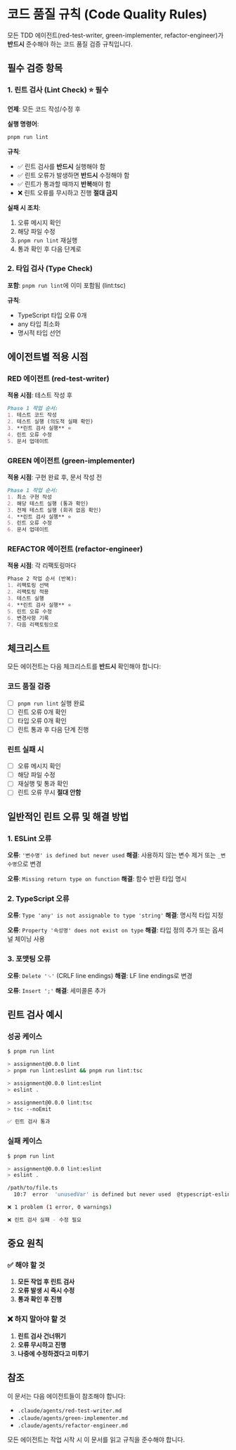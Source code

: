 # 코드 품질 규칙 (Code Quality Rules)

모든 TDD 에이전트(red-test-writer, green-implementer, refactor-engineer)가 **반드시** 준수해야 하는 코드 품질 검증 규칙입니다.

## 필수 검증 항목

### 1. 린트 검사 (Lint Check) ⭐ 필수

**언제**: 모든 코드 작성/수정 후

**실행 명령어**:
```bash
pnpm run lint
```

**규칙**:
- ✅ 린트 검사를 **반드시** 실행해야 함
- ✅ 린트 오류가 발생하면 **반드시** 수정해야 함
- ✅ 린트가 통과할 때까지 **반복**해야 함
- ❌ 린트 오류를 무시하고 진행 **절대 금지**

**실패 시 조치**:
1. 오류 메시지 확인
2. 해당 파일 수정
3. `pnpm run lint` 재실행
4. 통과 확인 후 다음 단계로

### 2. 타입 검사 (Type Check)

**포함**: `pnpm run lint`에 이미 포함됨 (lint:tsc)

**규칙**:
- TypeScript 타입 오류 0개
- any 타입 최소화
- 명시적 타입 선언

## 에이전트별 적용 시점

### RED 에이전트 (red-test-writer)

**적용 시점**: 테스트 작성 후

```markdown
Phase 1 작업 순서:
1. 테스트 코드 작성
2. 테스트 실행 (의도적 실패 확인)
3. **린트 검사 실행** ⭐
4. 린트 오류 수정
5. 문서 업데이트
```

### GREEN 에이전트 (green-implementer)

**적용 시점**: 구현 완료 후, 문서 작성 전

```markdown
Phase 1 작업 순서:
1. 최소 구현 작성
2. 해당 테스트 실행 (통과 확인)
3. 전체 테스트 실행 (회귀 없음 확인)
4. **린트 검사 실행** ⭐
5. 린트 오류 수정
6. 문서 업데이트
```

### REFACTOR 에이전트 (refactor-engineer)

**적용 시점**: 각 리팩토링마다

```markdown
Phase 2 작업 순서 (반복):
1. 리팩토링 선택
2. 리팩토링 적용
3. 테스트 실행
4. **린트 검사 실행** ⭐
5. 린트 오류 수정
6. 변경사항 기록
7. 다음 리팩토링으로
```

## 체크리스트

모든 에이전트는 다음 체크리스트를 **반드시** 확인해야 합니다:

### 코드 품질 검증

- [ ] `pnpm run lint` 실행 완료
- [ ] 린트 오류 0개 확인
- [ ] 타입 오류 0개 확인
- [ ] 린트 통과 후 다음 단계 진행

### 린트 실패 시

- [ ] 오류 메시지 확인
- [ ] 해당 파일 수정
- [ ] 재실행 및 통과 확인
- [ ] 린트 오류 무시 **절대 안함**

## 일반적인 린트 오류 및 해결 방법

### 1. ESLint 오류

**오류**: `'변수명' is defined but never used`
**해결**: 사용하지 않는 변수 제거 또는 `_변수명`으로 변경

**오류**: `Missing return type on function`
**해결**: 함수 반환 타입 명시

### 2. TypeScript 오류

**오류**: `Type 'any' is not assignable to type 'string'`
**해결**: 명시적 타입 지정

**오류**: `Property '속성명' does not exist on type`
**해결**: 타입 정의 추가 또는 옵셔널 체이닝 사용

### 3. 포맷팅 오류

**오류**: `Delete '␍'` (CRLF line endings)
**해결**: LF line endings로 변경

**오류**: `Insert ';'`
**해결**: 세미콜론 추가

## 린트 검사 예시

### 성공 케이스

```bash
$ pnpm run lint

> assignment@0.0.0 lint
> pnpm run lint:eslint && pnpm run lint:tsc

> assignment@0.0.0 lint:eslint
> eslint .

> assignment@0.0.0 lint:tsc
> tsc --noEmit

✅ 린트 검사 통과
```

### 실패 케이스

```bash
$ pnpm run lint

> assignment@0.0.0 lint:eslint
> eslint .

/path/to/file.ts
  10:7  error  'unusedVar' is defined but never used  @typescript-eslint/no-unused-vars

❌ 1 problem (1 error, 0 warnings)

❌ 린트 검사 실패 - 수정 필요
```

## 중요 원칙

### ✅ 해야 할 것

1. **모든 작업 후 린트 검사**
2. **오류 발생 시 즉시 수정**
3. **통과 확인 후 진행**

### ❌ 하지 말아야 할 것

1. **린트 검사 건너뛰기**
2. **오류 무시하고 진행**
3. **나중에 수정하겠다고 미루기**

## 참조

이 문서는 다음 에이전트들이 참조해야 합니다:
- `.claude/agents/red-test-writer.md`
- `.claude/agents/green-implementer.md`
- `.claude/agents/refactor-engineer.md`

모든 에이전트는 작업 시작 시 이 문서를 읽고 규칙을 준수해야 합니다.
